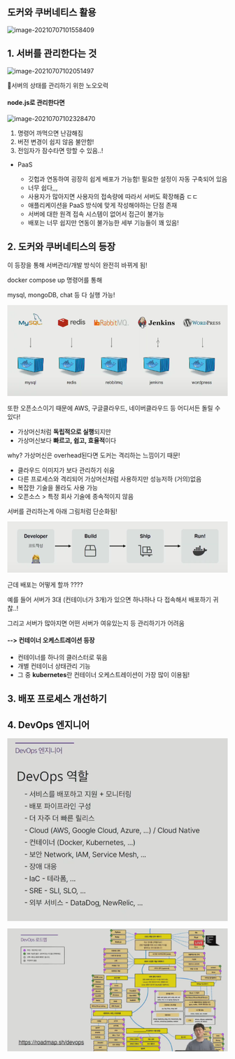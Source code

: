 ## 도커와 쿠버네티스 활용

![image-20210707101558409](C:/Users/jhs/AppData/Roaming/Typora/typora-user-images/image-20210707101558409.png)





## 1. 서버를 관리한다는 것

![image-20210707102051497](C:/Users/jhs/AppData/Roaming/Typora/typora-user-images/image-20210707102051497.png)

🔼서버의 상태를 관리하기 위한 노오오력



#### node.js로 관리한다면

![image-20210707102328470](C:/Users/jhs/AppData/Roaming/Typora/typora-user-images/image-20210707102328470.png)

1. 명령어 까먹으면 난감해짐
2. 버전 변경이 쉽지 않음 불안함!
3. 전임자가 잠수타면 망할 수 있음..!

- PaaS 

  - 깃헙과 연동하여 굉장히 쉽게 배포가 가능함! 필요한 설정이 자동 구축되어 있음
  - 너무 쉽다,,,
  - 사용자가 많아지면 사용자의 접속량에 따라서 서버도 확장해줌 ㄷㄷ
  - 애플리케이션을 PaaS 방식에 맞게 작성해야하는 단점 존재
  - 서버에 대한 원격 접속 시스템이 없어서 접근이 불가능
  - 배포는 너무 쉽지만 연동이 불가능한 세부 기능들이 꽤 있음!

  

## 2. 도커와 쿠버네티스의 등장

이 등장을 통해 서버관리/개발 방식이 완전히 바뀌게 됨!

docker compose up 명령어를 통해

mysql, mongoDB, chat 등 다 실행 가능!

![image-20210707104658082](image-20210707104658082.png)

또한 오픈소스이기 때문에 AWS, 구글클라우드, 네이버클라우드 등 어디서든 돌릴 수 있다!

- 가상머신처럼 **독립적으로 실행**되지만
- 가상머신보다 **빠르고, 쉽고, 효율적**이다

why? 가상머신은 overhead된다면 도커는 격리하는 느낌이기 때문!



- 클라우드 이미지가 보다 관리하기 쉬움
- 다른 프로세스와 격리되어 가상머신처럼 사용하지만 성능저하 (거의)없음
- 복잡한 기술을 몰라도 사용 가능
- 오픈소스 > 특정 회사 기술에 종속적이지 않음



서버를 관리하는게 아래 그림처럼 단순화됨!

![image-20210707105223195](image-20210707105223195.png)

근데 배포는 어떻게 할까 ????

예를 들어 서버가 3대 (컨테이너가 3개)가 있으면 하나하나 다 접속해서 배포하기 귀찮..!

그리고 서버가 많아지면 어떤 서버가 여유있는지 등 관리하기가 어려움

#### --> 컨테이너 오케스트레이션 등장

- 컨테이너를 하나의 클러스터로 묶음
- 개별 컨테이너 상태관리 기능
- 그 중 **kubernetes**란 컨테이너 오케스트레이션이 가장 많이 이용됨!



## 3. 배포 프로세스 개선하기



## 4. DevOps 엔지니어

![image-20210707113711073](image-20210707113711073.png)



![image-20210707113753490](image-20210707113753490.png)

